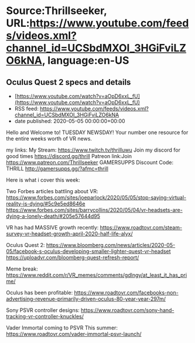 # Source:Thrillseeker, URL:https://www.youtube.com/feeds/videos.xml?channel_id=UCSbdMXOI_3HGiFviLZO6kNA, language:en-US

## Oculus Quest 2 specs and details
 - [https://www.youtube.com/watch?v=aOpD6xxL_fU](https://www.youtube.com/watch?v=aOpD6xxL_fU)
 - RSS feed: https://www.youtube.com/feeds/videos.xml?channel_id=UCSbdMXOI_3HGiFviLZO6kNA
 - date published: 2020-05-05 00:00:00+00:00

Hello and Welcome to! TUESDAY NEWSDAY! Your number one resource for the entire weeks worth of VR news. 

my links:
My Stream:
https://www.twitch.tv/thrilluwu
Join my discord for good times
https://discord.gg/thrill
Patreon link:Join
https://www.patreon.com/Thrillseeker
GAMERSUPPS Discount Code: THRILL
http://gamersupps.gg/?afmc=thrill


Here is what i cover this week:


Two Forbes articles battling about VR:
https://www.forbes.com/sites/joeparlock/2020/05/05/stop-saying-virtual-reality-is-dying/#5c9e5ed8646e
https://www.forbes.com/sites/barrycollins/2020/05/04/vr-headsets-are-dying-a-lonely-death/#205e57644d95

VR has had MASSIVE growth recently:
https://www.roadtovr.com/steam-survey-vr-headset-growth-april-2020-half-life-alyx/

Oculus Quest 2:
https://www.bloomberg.com/news/articles/2020-05-05/facebook-s-oculus-developing-smaller-lighter-quest-vr-headset
https://uploadvr.com/bloomberg-quest-refresh-report/

Meme break:
https://www.reddit.com/r/VR_memes/comments/gdlngy/at_least_it_has_prime/

Oculus has been profitable:
https://www.roadtovr.com/facebooks-non-advertising-revenue-primarily-driven-oculus-80-year-year-297m/

Sony PSVR controller designs:
https://www.roadtovr.com/sony-hand-tracking-vr-controller-knuckles/

Vader Immortal coming to PSVR This summer:
https://www.roadtovr.com/vader-immortal-psvr-launch/

